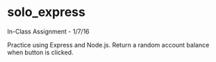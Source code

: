 # solo_express

In-Class Assignment - 1/7/16

Practice using Express and Node.js.  Return a random account balance when button is clicked.
